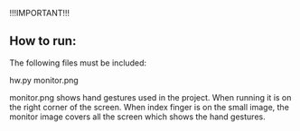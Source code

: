 !!!IMPORTANT!!!

How to run:
-----------

The following files must be included:

hw.py
monitor.png

monitor.png shows hand gestures used in the project. When running it is on the right corner of the screen.
When index finger is on the small image, the monitor image covers all the screen which shows the hand gestures.
